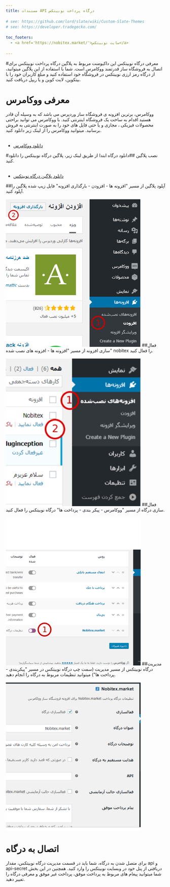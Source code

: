 ```yaml
---
title: مستندات API درگاه پرداخت نوبیتکس

# see: https://github.com/lord/slate/wiki/Custom-Slate-Themes
# see: https://developer.tradegecko.com/
  
toc_footers:
  - <a href='https://nobitex.market/'>سایت نوبیتکس</a>

---
```

#معرفی درگاه نوبیتکس
این داکیومنت مربوط به پلاگین درگاه پرداخت نوبیتکس برای اتصال به فروشگاه ساز قدرتمند ووکامرس است.
شما با استفاده از این پلاگین میتوانید، از درگاه رمز ارزی نوبیتکس در فروشگاه خود استفاده کنید و مبلغ کاربران خود را با بیتکوین، لایت کوین و یا ریپل دریافت کنید.
# معرفی ووکامرس
ووکامرس، برترین افزونه ی فروشگاه ساز وردپرس می باشد که به وسیله آن قادر هستید اقدام به ساخت یک فروشگاه اینترنتی کنید. با ووکامرس می توانید براحتی محصولات فیزیکی ، مجازی و یا حتی فایل های خود را به صورت اینترنتی به فروش برسانید. میتوانید ووکامرس را از لینک زیر دانلود کنید.
  <br>
  <br>
  - <a href='https://wordpress.org/plugins/woocommerce'>دانلود ووکامرس</a>

#نصب پلاگین
##دانلود درگاه
ابتدا از طریق لینک زیر، پلاگین درگاه نوبیتکس را دانلود کنید.
  <br>
  <br>
  - <a href='https://github.com/nobitex/novypay-wordpress/releases/download/0.1/nobitex-woocommerce-gateway.zip'>دانلود  پلاگین درگاه نوبیتکس</a>

##آپلود پلاگین
از مسیر "افزونه ها - افزودن - بارگذاری افزونه" فایل زیپ شده پلاگین را آپلود کنید.
<br>
<br>
<img src="../images/plugin-upload.jpg"></img>
##فعال سازی افزونه
از مسیر "افزونه ها - افزونه های نصب شده" nobitex را فعال کنید.
<br>
<br>
<img src="../images/active-plugin.jpg"></img>
##فعال سازی درگاه
از مسیر "ووکامرس - پیکر بندی - پرداخت ها" درگاه نوبیتکس را فعال کنید.
<br>
<br>
<img src="../images/active-gateway.jpg"></img>
##مدیریت درگاه نوبیتکس
از مسیر مدیریت (سمت چپ درگاه نوبیتکس در مسیر "پیکربندی - پرداخت ها") میتوانید تنظیمات مربوط به درگاه را انجام دهید.
<br>
<br>
<img src="../images/gateway-setting.jpg"></img>
# اتصال به درگاه
برای متصل شدن به درگاه، شما باید در قسمت مدیریت درگاه نوبیتکس، مقدار api و api-secret دریافتی از پنل خود در وبسایت نوبیتکس را وارد کنید.
همچنین در این بخش شما میتوانید پیغام های مربوط به پرداخت موفق، پرداخت غیر موفق و معرفی درگاه را تغییر دهید.
